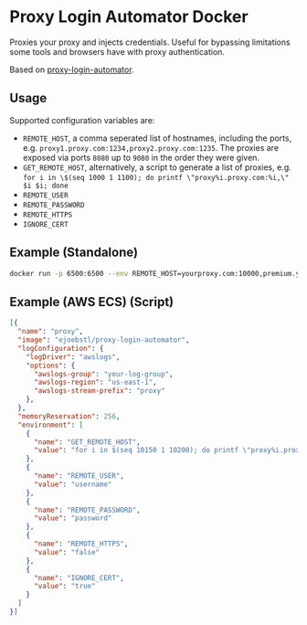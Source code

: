 # Proxy Login Automator Docker

Proxies your proxy and injects credentials. Useful for bypassing limitations some tools and browsers have with proxy authentication.

Based on [proxy-login-automator](https://github.com/sjitech/proxy-login-automator).

## Usage

Supported configuration variables are:

* `REMOTE_HOST`, a comma seperated list of hostnames, including the ports, e.g. `proxy1.proxy.com:1234,proxy2.proxy.com:1235`. The proxies are exposed via ports `8080` up to `9080` in the order they were given.
* `GET_REMOTE_HOST`, alternatively, a script to generate a list of proxies, e.g. `for i in \$(seq 1000 1 1100); do printf \"proxy%i.proxy.com:%i,\" $i $i; done`
* `REMOTE_USER`
* `REMOTE_PASSWORD`
* `REMOTE_HTTPS`
* `IGNORE_CERT`

## Example (Standalone)

```bash
docker run -p 6500:6500 --env REMOTE_HOST=yourproxy.com:10000,premium.yourproxy.com:10001 --env REMOTE_USER=username --env REMOTE_PASSWORD=password --env IGNORE_CERT=true --env REMOTE_HTTPS=false -p 6501:6501 -d ejoebstl/proxy-login-automator
```

## Example (AWS ECS) (Script)

```json
[{
  "name": "proxy",
  "image": "ejoebstl/proxy-login-automator",
  "logConfiguration": {
    "logDriver": "awslogs",
    "options": {
      "awslogs-group": "your-log-group",
      "awslogs-region": "us-east-1",
      "awslogs-stream-prefix": "proxy"
    },
  },
  "memoryReservation": 256,
  "environment": [
    {
      "name": "GET_REMOTE_HOST",
      "value": "for i in $(seq 10150 1 10200); do printf \"proxy%i.proxy.com:%i,\" $i; done"
    },
    {
      "name": "REMOTE_USER",
      "value": "username"
    },
    {
      "name": "REMOTE_PASSWORD",
      "value": "password"
    },
    {
      "name": "REMOTE_HTTPS",
      "value": "false"
    },
    {
      "name": "IGNORE_CERT",
      "value": "true"
    }
  ]
}]
```
